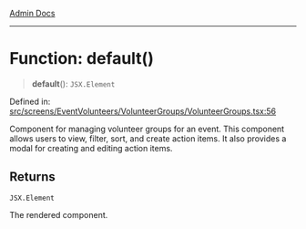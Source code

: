 [Admin Docs](/)

***

# Function: default()

> **default**(): `JSX.Element`

Defined in: [src/screens/EventVolunteers/VolunteerGroups/VolunteerGroups.tsx:56](https://github.com/PalisadoesFoundation/talawa-admin/blob/main/src/screens/EventVolunteers/VolunteerGroups/VolunteerGroups.tsx#L56)

Component for managing volunteer groups for an event.
This component allows users to view, filter, sort, and create action items. It also provides a modal for creating and editing action items.

## Returns

`JSX.Element`

The rendered component.
